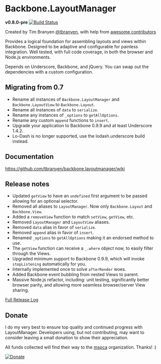 Backbone.LayoutManager
======================

**v0.8.0-pre** [![Build
Status](https://travis-ci.org/tbranyen/backbone.layoutmanager.png?branch=wip)](https://travis-ci.org/tbranyen/backbone.layoutmanager)

Created by Tim Branyen [@tbranyen](http://twitter.com/tbranyen), with help
from [awesome
contributors](https://github.com/tbranyen/backbone.layoutmanager/contributors)

Provides a logical foundation for assembling layouts and views within Backbone.
Designed to be adaptive and configurable for painless integration.  Well
tested, with full code coverage, in both the browser and Node.js environments.

Depends on Underscore, Backbone, and jQuery.  You can swap out the dependencies
with a custom configuration.

## Migrating from 0.7 ##

* Rename all instances of `Backbone.LayoutManager` and `Backbone.LayoutView` to
  `Backbone.Layout`.
* Rename all instances of `data` to `serialize`.
* Rename any instances of `_options` to `getAllOptions`.
* Rename any custom `append` functions to `insert`.
* Upgrade your application to Backbone 0.9.9 and at least Underscore 1.4.2.
* Lo-Dash is no longer supported, use the lodash.underscore build instead.

## Documentation ##

https://github.com/tbranyen/backbone.layoutmanager/wiki

## Release notes ##

* Updated `getView` to have an `undefined` first argument to be passed allowing
  for an optional selector.
* Removed all aliases to `LayoutManager`.  Now only `Backbone.Layout` and
  `Backbone.View`.
* Added a `removeView` function to match `setView`, `getView`, etc.
* Removed `LayoutManager` and `LayoutView` aliases.
* Removed `data` alias in favor of `serialize`.
* Removed `append` alias in favor of `insert`.
* Renamed `_options` to `getAllOptions` making it an endorsed method to use.
* The `getView` function can receive a `_.where` object now, to easily filter
  through the Views.
* Upgraded minimum support to Backbone 0.9.9, which will invoke `stopListening`
  automatically for you.
* Internally implemented once to solve `afterRender` woes.
* Added Backbone event bubbling from nested Views to parent.
* Massive Node.js refactor, including: unit testing, significantly better
  browser parity, and allowing more seamless browser/server View sharing.

[Full Release
Log](https://github.com/tbranyen/backbone.layoutmanager/blob/master/changelog.md)

## Donate ##

I do my very best to ensure top quality and continued progress with
LayoutManager.  Developers using, but not contributing, may want to consider
leaving a small donation to show their appreciation.

All funds collected will find their way to the [mspca](http://www.mspca.org/)
organization.  Thanks! :)

[![Donate](https://www.paypalobjects.com/en_US/i/btn/btn_donate_SM.gif)](https://www.paypal.com/cgi-bin/webscr?cmd=_s-xclick&hosted_button_id=2Q5RWXT7SSSFG)
